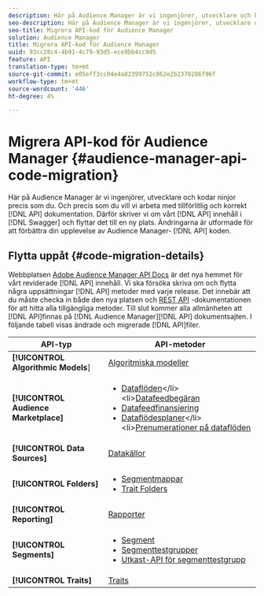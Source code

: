 ```yaml
---
description: Här på Audience Manager är vi ingenjörer, utvecklare och kodar ninjor precis som du. Och precis som du vill vi arbeta med tillförlitlig, korrekt API-dokumentation. Därför skriver vi om vårt API-innehåll i Swagger och flyttar det till en ny plats. Dessa ändringar är avsedda att förbättra din upplevelse av Audience Manager API-koden.
seo-description: Här på Audience Manager är vi ingenjörer, utvecklare och kodar ninjor precis som du. Och precis som du vill vi arbeta med tillförlitlig, korrekt API-dokumentation. Därför skriver vi om vårt API-innehåll i Swagger och flyttar det till en ny plats. Dessa ändringar är avsedda att förbättra din upplevelse av Audience Manager API-koden.
seo-title: Migrera API-kod för Audience Manager
solution: Audience Manager
title: Migrera API-kod för Audience Manager
uuid: 93cc28c4-4b91-4c79-93d5-ece9bb4cc9d5
feature: API
translation-type: tm+mt
source-git-commit: e05eff3cc04e4a82399752c862e2b2370286f96f
workflow-type: tm+mt
source-wordcount: '446'
ht-degree: 4%

---
```



# Migrera API-kod för Audience Manager {#audience-manager-api-code-migration}

Här på Audience Manager är vi ingenjörer, utvecklare och kodar ninjor precis som du. Och precis som du vill vi arbeta med tillförlitlig och korrekt [!DNL API] dokumentation. Därför skriver vi om vårt [!DNL API] innehåll i [!DNL Swagger] och flyttar det till en ny plats. Ändringarna är utformade för att förbättra din upplevelse av Audience Manager- [!DNL API] koden.

## Flytta uppåt {#code-migration-details}

<!-- api-swagger-migration.xml -->

Webbplatsen [Adobe Audience Manager API Docs](https://bank.demdex.com/portal/swagger/index.html) är det nya hemmet för vårt reviderade [!DNL API] innehåll. Vi ska försöka skriva om och flytta några uppsättningar [!DNL API] metoder med varje release. Det innebär att du måste checka in både den nya platsen och [REST API](../api/rest-api-main/rest-api-main.md) -dokumentationen för att hitta alla tillgängliga metoder. Till slut kommer alla allmänheten att [!DNL API]finnas på [!DNL Audience Manager][!DNL API] dokumentsajten. I följande tabell visas ändrade och migrerade [!DNL API]filer.

<!--

<table id="table_CD3C244CB02C48C898745FB982EC828C"> 
 <thead> 
  <tr> 
   <th colname="col1" class="entry"> API Type </th> 
   <th colname="col2" class="entry"> API Methods </th> 
  </tr> 
 </thead>
 <tbody>
 <tr> 
   <td colname="col1"> <p> <b>Algorithmic Models</b> </p> </td> 
   <td colname="col2"> <p> <a href="https://bank.demdex.com/portal/swagger/index.html#/Algorithmic_Models_API" format="https" scope="external"> Algorithmic Models</a> </p> </td> 
  </tr> 
  <tr> 
   <td colname="col1"> <p> <b>Audience Marketplace</b> </p> </td> 
   <td colname="col2"> <p> 
     <ul id="ul_4CFB3FAAC0B04E5AADD80E7D7FAF2722"> 
      <li id="li_50EE5F6B2278480E9FEA04AD51664F9D"> <a href="https://bank.demdex.com/portal/swagger/index.html#!/?f=Data_Feed_API" format="https" scope="external"> Data Feeds</a> </li> 
      <li id="li_5D372E3819014AB78C12048A9A2DC89F"> <a href="https://bank.demdex.com/portal/swagger/index.html#!/Data_Feed_Request_API/" format="https" scope="external"> Data Feed Request</a> </li> 
      <li id="li_0582688D08C346C68B81D86A5C46E053"> <a href="https://bank.demdex.com/portal/swagger/index.html#!/?f=Data_Feed_Finance_API" format="https" scope="external"> Data Feed Finance</a> </li> 
      <li id="li_C1C1CB42D6A74803B4672F6EE2D2D08C"> <a href="https://bank.demdex.com/portal/swagger/index.html#!/?f=Data_Feed_Plans_API" format="https" scope="external"> Data Feed Plans</a> </li> 
      <li id="li_D8F9D791D0824287B9D0B0585E3106AB"> <a href="https://bank.demdex.com/portal/swagger/index.html#!/Data_Feed_Subscription_API" format="https" scope="external"> Data Feed Subscriptions</a> </li> 
     </ul> </p> </td> 
  </tr> 
  <tr> 
   <td colname="col1"> <p> <b>Data Source</b> </p> </td> 
   <td colname="col2"> <p> <a href="https://bank.demdex.com/portal/swagger/index.html#!/Data_Source_API" format="https" scope="external"> Data Sources</a> </p> </td> 
  </tr> 
   <td colname="col1"> <p> <b>Derived Signals</b> </p> </td> 
   <td colname="col2"> <p> <a href="https://bank.demdex.com/portal/swagger/index.html#/Derived_Signals_API" format="https" scope="external"> Derived Signals</a> </p> </td> 
  </tr>   
  <tr> 
   <td colname="col1"> <p> <b>Folders</b> </p> </td> 
   <td colname="col2"> <p> 
     <ul id="ul_FD05673B372141F3B0EF2C79A338F744"> 
      <li id="li_5D16FCAF6F0E411694A1CFBE9571BDAC"> <a href="https://bank.demdex.com/portal/swagger/index.html#!/Segment_Folder_API" format="https" scope="external"> Segment Folders</a> </li> 
      <li id="li_5DC088C0F8CA4FC193248366C8400030"> <a href="https://bank.demdex.com/portal/swagger/index.html#!/Trait_Folder_API" scope="external" format="https"> Trait Folders</a> </li> 
     </ul> </p> </td> 
  </tr> 
  <tr> 
   <td colname="col1"> <p> <b>Reporting</b> </p> </td> 
   <td colname="col2"> <p> <a href="https://bank.demdex.com/portal/swagger/index.html#!/Reporting_API" format="https" scope="external"> Reporting</a> </p> </td> 
  </tr> 
  <tr> 
   <td colname="col1"> <p> <b>Segments</b> </p> </td> 
   <td colname="col2"> <p> 
     <ul id="ul_098B0655653D4846B70349A35A055C19"> 
      <li id="li_41A3003BF41147969BC88D4F12A5C1BB"> <a href="https://bank.demdex.com/portal/swagger/index.html#!/Segments_API" format="https" scope="external"> Segments</a> </li> 
      <li id="li_22A858D377634D88AE58BE2CE924169C"> <a href="https://bank.demdex.com/portal/swagger/index.html#!/Segment_Test_Group_API/" format="https" scope="external"> Segment Test Groups</a> </li> 
      <li id="li_2B505A1B43CF4B29A0336106C321E7FD"> <a href="https://bank.demdex.com/portal/swagger/index.html#!/Segment_Test_Group_Draft_API/" format="https" scope="external"> Segment Test Group Draft API</a> </li> 
     </ul> </p> </td> 
  </tr> 
  <tr> 
   <td colname="col1"> <p> <b>Traits</b> </p> </td> 
   <td colname="col2"> <p> <a href="https://bank.demdex.com/portal/swagger/index.html#!/Traits_API" format="https" scope="external"> Traits</a> </p> </td> 
  </tr>
 </tbody>
</table>

-->


| API-typ | API-metoder |
---------|----------
| **[!UICONTROL Algorithmic Models**] | [Algoritmiska modeller](https://bank.demdex.com/portal/swagger/index.html#/Algorithmic_Models_API) |
| **[!UICONTROL Audience Marketplace]** | <ul><li>[Dataflöden](https://bank.demdex.com/portal/swagger/index.html#/Audience%20Marketplace%20Buyer%20API/get_available_data_feeds_)</li><li>[Datafeedbegäran](https://bank.demdex.com/portal/swagger/index.html#/Audience%20Marketplace%20Buyer%20API/post_available_data_feeds__dataSourceId__requests)</li><li>[Datafeedfinansiering](https://bank.demdex.com/portal/swagger/index.html#/Audience%20Marketplace%20Finance%20API/get_data_feeds_billing_report)</li><li>[Dataflödesplaner](https://bank.demdex.com/portal/swagger/index.html#/Audience%20Marketplace%20Seller%20API/get_data_feeds__dataSourceId__plans_)</li><li>[Prenumerationer på dataflöden](https://bank.demdex.com/portal/swagger/index.html#/Audience%20Marketplace%20Seller%20API/get_data_feeds__dataSourceId__subscriptions)</li></ul> |
| **[!UICONTROL Data Sources]** | [Datakällor ](https://bank.demdex.com/portal/swagger/index.html#/Data_Source_API) |
| **[!UICONTROL Folders]** | <ul><li>[Segmentmappar](https://bank.demdex.com/portal/swagger/index.html#/Segment_Folder_API)</li><li>[Trait Folders](https://bank.demdex.com/portal/swagger/index.html#/Trait%20Folder%20API)</li></ul> |
| **[!UICONTROL Reporting]** | [Rapporter](https://bank.demdex.com/portal/swagger/index.html#/Reporting%20API) |
| **[!UICONTROL Segments]** | <ul><li>[Segment ](https://bank.demdex.com/portal/swagger/index.html#/Segments%20API)</li><li>[Segmenttestgrupper](https://bank.demdex.com/portal/swagger/index.html#/Segment%20Test%20Group%20API)</li><li>[Utkast-API för segmenttestgrupp](https://bank.demdex.com/portal/swagger/index.html#/Segment%20Test%20Group%20API/post_segment_test_groups_drafts)</li></ul> |
| **[!UICONTROL Traits]** | [Traits ](https://bank.demdex.com/portal/swagger/index.html#/Traits%20API) |